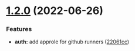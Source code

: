 # [1.2.0](https://github.com/brucellino/vaultatho.me/compare/v1.1.0...v1.2.0) (2022-06-26)


### Features

* **auth:** add approle for github runners ([22061cc](https://github.com/brucellino/vaultatho.me/commit/22061cc8f4dcc745f10b096f96a0f44a739c5f6a))
